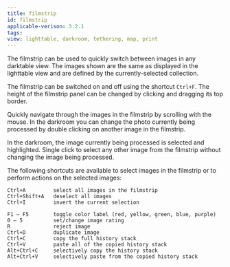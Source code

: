 ```yaml
---
title: filmstrip
id: filmstrip
applicable-verison: 3.2.1
tags: 
view: lighttable, darkroom, tethering, map, print
---
```


The filmstrip can be used to quickly switch between images in any darktable view. The images shown are the same as displayed in the lighttable view and are defined by the currently-selected collection.

The filmstrip can be switched on and off using the shortcut `Ctrl+F`. The height of the filmstrip panel can be changed by clicking and dragging its top border.

Quickly navigate through the images in the filmstrip by scrolling with the mouse. In the darkroom you can change the photo currently being processed by double clicking on another image in the filmstrip.

In the darkroom, the image currently being processed is selected and highlighted. Single click to select any other image from the filmstrip without changing the image being processed.

The following shortcuts are available to select images in the filmstrip or to perform actions on the selected images:

```
Ctrl+A         select all images in the filmstrip
Ctrl+Shift+A   deselect all images
Ctrl+I         invert the current selection

F1 – F5        toggle color label (red, yellow, green, blue, purple)
0 – 5          set/change image rating
R              reject image
Ctrl+D         duplicate image
Ctrl+C         copy the full history stack
Ctrl+V         paste all of the copied history stack
Alt+Ctrl+C     selectively copy the history stack
Alt+Ctrl+V     selectively paste from the copied history stack
```
